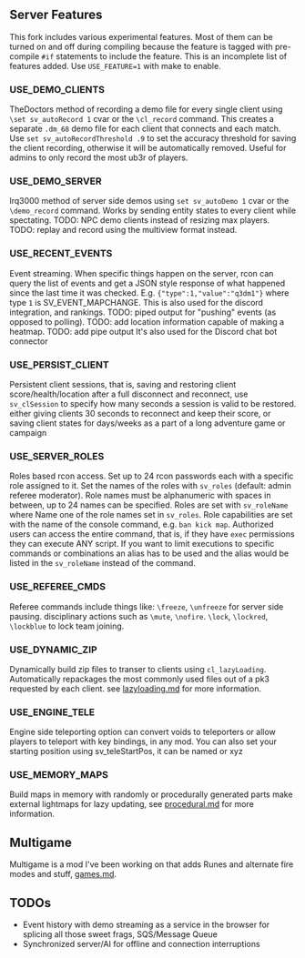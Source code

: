 ## Server Features

This fork includes various experimental features. Most of them can be turned on and off during compiling because the feature is tagged with pre-compile `#if` statements to include the feature.
This is an incomplete list of features added.
Use `USE_FEATURE=1` with make to enable.

### USE_DEMO_CLIENTS
TheDoctors method of recording a demo file for every single client using `\set sv_autoRecord 1` cvar or the `\cl_record` command. This creates a separate `.dm_68` demo file for each client that connects and each match. Use `set sv_autoRecordThreshold .9` to set the accuracy threshold for saving the client recording, otherwise it will be automatically removed. Useful for admins to only record the most ub3r of players.

### USE_DEMO_SERVER
lrq3000 method of server side demos using `set sv_autoDemo 1` cvar or the `\demo_record` command. Works by sending entity states to every client while spectating. TODO: NPC demo clients instead of resizing max players. TODO: replay and record using the multiview format instead.

### USE_RECENT_EVENTS
Event streaming. When specific things happen on the server, rcon can query the list of events and get a JSON style response of what happened since the last time it was checked. E.g. `{"type":1,"value":"q3dm1"}` where type `1` is SV_EVENT_MAPCHANGE. This is also used for the discord integration, and rankings. TODO: piped output for "pushing" events (as opposed to polling). TODO: add location information capable of making a heatmap. TODO: add pipe output
It's also used for the Discord chat bot connector

### USE_PERSIST_CLIENT
Persistent client sessions, that is, saving and restoring client score/health/location after a full disconnect and reconnect, use `sv_clSession` to specify how many seconds a session is valid to be restored.
either giving clients 30 seconds to reconnect and keep their score, 
or saving client states for days/weeks as a part of a long adventure game or campaign

### USE_SERVER_ROLES
Roles based rcon access. Set up to 24 rcon passwords each with a specific role assigned to it. Set the names of the roles with `sv_roles` (default: admin referee moderator). Role names must be alphanumeric with spaces in between, up to 24 names can be specified. Roles are set with `sv_roleName` where Name one of the role names set in `sv_roles`. Role capabilities are set with the name of the console command, e.g. `ban kick map`. Authorized users can access the entire command, that is, if they have `exec` permissions they can execute ANY script. If you want to limit executions to specific commands or combinations an alias has to be used and the alias would be listed in the `sv_roleName` instead of the command.

### USE_REFEREE_CMDS
Referee commands include things like: 
`\freeze`, `\unfreeze` for server side pausing. 
disciplinary actions such as `\mute`, `\nofire`.
`\lock`, `\lockred`, `\lockblue` to lock team joining.

### USE_DYNAMIC_ZIP
Dynamically build zip files to transer to clients using `cl_lazyLoading`. Automatically repackages the most commonly used files out of a pk3 requested by each client. see [lazyloading.md](../docs/lazyloading.md) for more information.

### USE_ENGINE_TELE
Engine side teleporting option can convert voids to teleporters or
  allow players to teleport with key bindings, in any mod. You can also
  set your starting position using sv_teleStartPos, it can be named or xyz

### USE_MEMORY_MAPS
Build maps in memory with randomly or procedurally generated parts
make external lightmaps for lazy updating, see [procedural.md](../docs/procedural.md) for more information.


## Multigame

Multigame is a mod I've been working on that adds Runes and alternate fire modes and stuff, [games.md](../docs/games.md#game-features).


## TODOs

  * Event history with demo streaming as a service in the browser for splicing all those sweet frags, SQS/Message Queue
  * Synchronized server/AI for offline and connection interruptions
